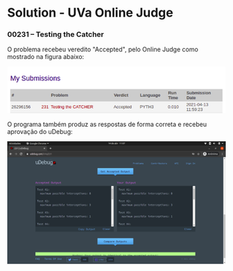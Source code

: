 # Solution - UVa Online Judge
###  00231 – Testing the Catcher


O problema recebeu veredito "Accepted", pelo Online Judge como mostrado na figura abaixo:

![Veredito](./img/00231-veredito.png)


O programa também produz as respostas de forma correta e recebeu aprovação do uDebug:

![uDebug](./img/00231-udebug.png)



